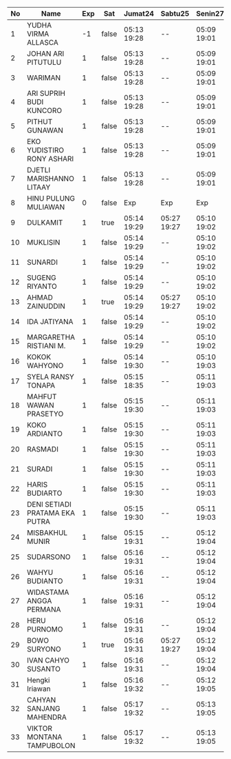 | No | Name | Exp | Sat | Jumat24 | Sabtu25 | Senin27 | Selasa28 | Rabu29 | Kamis30 | Jumat31 |
|-----|-----|-----|-----|-----|-----|-----|-----|-----|-----|-----|
| 1 | YUDHA VIRMA ALLASCA | -1 | false | 05:13 19:28 | -- | 05:09 19:01 | 05:08 19:17 | 05:14 19:10 | 05:17 19:18 | 05:29 - |
| 2 | JOHAN ARI PITUTULU | 1 | false | 05:13 19:28 | -- | 05:09 19:01 | 05:08 19:17 | 05:14 19:10 | 05:17 19:18 | 05:29 - |
| 3 | WARIMAN | 1 | false | 05:13 19:28 | -- | 05:09 19:01 | 05:08 19:17 | 05:14 19:10 | 05:17 19:18 | 05:29 - |
| 4 | ARI SUPRIH BUDI KUNCORO | 1 | false | 05:13 19:28 | -- | 05:09 19:01 | 05:08 19:17 | 05:14 19:10 | 05:17 19:18 | 05:29 - |
| 5 | PITHUT GUNAWAN | 1 | false | 05:13 19:28 | -- | 05:09 19:01 | 05:08 19:17 | 05:14 19:10 | 05:17 19:18 | 05:29 - |
| 6 | EKO YUDISTIRO RONY ASHARI | 1 | false | 05:13 19:28 | -- | 05:09 19:01 | 05:08 19:17 | 05:14 19:10 | 05:17 19:18 | 05:29 - |
| 7 | DJETLI MARISHANNO LITAAY | 1 | false | 05:13 19:28 | -- | 05:09 19:01 | 05:08 19:17 | 05:14 19:10 | 05:17 19:18 | 05:29 - |
| 8 | HINU PULUNG MULIAWAN | 0 | false | Exp | Exp | Exp | Exp | Exp | Exp | Exp |
| 9 | DULKAMIT | 1 | true | 05:14 19:29 | 05:27 19:27 | 05:10 19:02 | 05:09 19:18 | 05:15 19:11 | 05:18 19:19 | 05:30 - |
| 10 | MUKLISIN | 1 | false | 05:14 19:29 | -- | 05:10 19:02 | 05:09 19:18 | 05:15 19:11 | 05:18 19:19 | 05:30 - |
| 11 | SUNARDI | 1 | false | 05:14 19:29 | -- | 05:10 19:02 | 05:09 19:18 | 05:15 19:11 | 05:18 19:19 | 05:30 - |
| 12 | SUGENG RIYANTO | 1 | false | 05:14 19:29 | -- | 05:10 19:02 | 05:09 19:18 | 05:15 19:11 | 05:18 19:19 | 05:30 - |
| 13 | AHMAD ZAINUDDIN | 1 | true | 05:14 19:29 | 05:27 19:27 | 05:10 19:02 | 05:09 19:18 | 05:15 19:11 | 05:18 19:19 | 05:30 - |
| 14 | IDA JATIYANA | 1 | false | 05:14 19:29 | -- | 05:10 19:02 | 05:09 19:18 | 05:15 19:11 | 05:18 19:19 | 05:30 - |
| 15 | MARGARETHA RISTIANI M. | 1 | false | 05:14 19:29 | -- | 05:10 19:02 | 05:09 19:18 | 05:15 19:11 | 05:18 19:19 | 05:30 - |
| 16 | KOKOK WAHYONO | 1 | false | 05:14 19:30 | -- | 05:10 19:03 | 05:10 19:18 | 05:15 19:11 | 05:18 19:20 | 05:30 - |
| 17 | SYELA RANSY TONAPA | 1 | false | 05:15 18:35 | -- | 05:11 19:03 | 05:10 19:19 | 05:16 19:12 | 05:19 19:20 | 05:31 - |
| 18 | MAHFUT WAWAN PRASETYO | 1 | false | 05:15 19:30 | -- | 05:11 19:03 | 05:10 19:19 | 05:16 19:12 | 05:19 19:20 | 05:31 - |
| 19 | KOKO ARDIANTO | 1 | false | 05:15 19:30 | -- | 05:11 19:03 | 05:10 19:19 | 05:16 19:12 | 05:19 19:20 | 05:31 - |
| 20 | RASMADI | 1 | false | 05:15 19:30 | -- | 05:11 19:03 | 05:10 19:19 | 05:16 19:12 | 05:19 19:20 | 05:31 - |
| 21 | SURADI | 1 | false | 05:15 19:30 | -- | 05:11 19:03 | 05:10 19:19 | 05:16 19:12 | 05:19 19:20 | 05:31 - |
| 22 | HARIS BUDIARTO | 1 | false | 05:15 19:30 | -- | 05:11 19:03 | 05:10 19:19 | 05:16 19:12 | 05:19 19:20 | 05:31 - |
| 23 | DENI SETIADI PRATAMA EKA PUTRA | 1 | false | 05:15 19:30 | -- | 05:11 19:03 | 05:10 19:19 | 05:16 19:12 | 05:19 19:20 | 05:31 - |
| 24 | MISBAKHUL MUNIR | 1 | false | 05:15 19:31 | -- | 05:12 19:04 | 05:11 19:20 | 05:17 19:13 | 05:20 19:21 | 05:32 - |
| 25 | SUDARSONO | 1 | false | 05:16 19:31 | -- | 05:12 19:04 | 05:11 19:20 | 05:17 19:13 | 05:20 19:21 | 05:32 - |
| 26 | WAHYU BUDIANTO | 1 | false | 05:16 19:31 | -- | 05:12 19:04 | 05:11 19:20 | 05:17 19:13 | 05:20 19:21 | 05:32 - |
| 27 | WIDASTAMA ANGGA PERMANA | 1 | false | 05:16 19:31 | -- | 05:12 19:04 | 05:11 19:20 | 05:17 19:13 | 05:20 19:21 | 05:32 - |
| 28 | HERU PURNOMO | 1 | false | 05:16 19:31 | -- | 05:12 19:04 | 05:11 19:20 | 05:17 19:13 | 05:20 19:21 | 05:32 - |
| 29 | BOWO SURYONO | 1 | true | 05:16 19:31 | 05:27 19:27 | 05:12 19:04 | 05:11 19:20 | 05:17 19:13 | 05:20 19:21 | 05:32 - |
| 30 | IVAN CAHYO SUSANTO | 1 | false | 05:16 19:31 | -- | 05:12 19:04 | 05:11 19:20 | 05:17 19:13 | 05:20 19:21 | 05:32 - |
| 31 | Hengki Iriawan | 1 | false | 05:16 19:32 | -- | 05:12 19:05 | 05:12 19:20 | 05:17 19:13 | 05:20 19:22 | 05:32 - |
| 32 | CAHYAN SANJANG MAHENDRA | 1 | false | 05:17 19:32 | -- | 05:13 19:05 | 05:12 19:21 | 05:18 19:14 | 05:21 19:22 | 05:33 - |
| 33 | VIKTOR MONTANA TAMPUBOLON | 1 | false | 05:17 19:32 | -- | 05:13 19:05 | 05:12 19:21 | 05:18 19:14 | 05:21 19:22 | 05:33 - |
